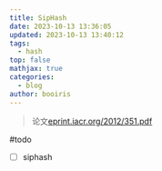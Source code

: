 ```yaml
---
title: SipHash
date: 2023-10-13 13:36:05
updated: 2023-10-13 13:40:12
tags:
  - hash
top: false
mathjax: true
categories:
  - blog
author: booiris
---
```

> 论文[eprint.iacr.org/2012/351.pdf](https://eprint.iacr.org/2012/351.pdf)

#todo

- [ ] siphash
